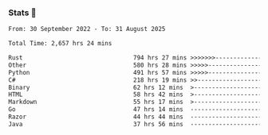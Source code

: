 ### Stats 👋
<!--START_SECTION:waka-->

```txt
From: 30 September 2022 - To: 31 August 2025

Total Time: 2,657 hrs 24 mins

Rust                               794 hrs 27 mins >>>>>>>------------------   29.90 %
Other                              580 hrs 28 mins >>>>>--------------------   21.84 %
Python                             491 hrs 57 mins >>>>>--------------------   18.51 %
C#                                 218 hrs 19 mins >>-----------------------   08.22 %
Binary                             62 hrs 12 mins  >------------------------   02.34 %
HTML                               58 hrs 42 mins  >------------------------   02.21 %
Markdown                           55 hrs 17 mins  >------------------------   02.08 %
Go                                 47 hrs 14 mins  -------------------------   01.78 %
Razor                              44 hrs 44 mins  -------------------------   01.68 %
Java                               37 hrs 56 mins  -------------------------   01.43 %
```

<!--END_SECTION:waka-->

<!--
**buhaytza2005/buhaytza2005** is a ✨ _special_ ✨ repository because its `README.md` (this file) appears on your GitHub profile.

Here are some ideas to get you started:

- 🔭 I’m currently working on ...
- 🌱 I’m currently learning ...
- 👯 I’m looking to collaborate on ...
- 🤔 I’m looking for help with ...
- 💬 Ask me about ...
- 📫 How to reach me: ...
- 😄 Pronouns: ...
- ⚡ Fun fact: ...
-->



